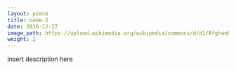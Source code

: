 ```yaml
---
layout: piece
title: name-2
date: 2016-12-27
image_path: https://upload.wikimedia.org/wikipedia/commons/d/d1/AfghanBiscuit.jpg
weight: 2
---
```


insert description here